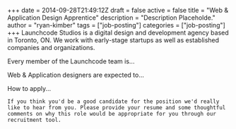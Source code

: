 +++
date = 2014-09-28T21:49:12Z
draft = false
active = false
title = "Web & Application Design Apprentice"
description = "Description Placeholde."
author = "ryan-kimber"
tags = ["job-posting"]
categories = ["job-posting"]
+++
Launchcode Studios is a digital design and development agency based in Toronto, ON. We work with early-stage startups as well as established companies and organizations.

Every member of the Launchcode team is...

Web & Application designers are expected to...

How to apply... 

    If you think you'd be a good candidate for the position we'd really like to hear from you. Please provide your resume and some thoughtful comments on why this role would be appropriate for you through our recruitment tool.

